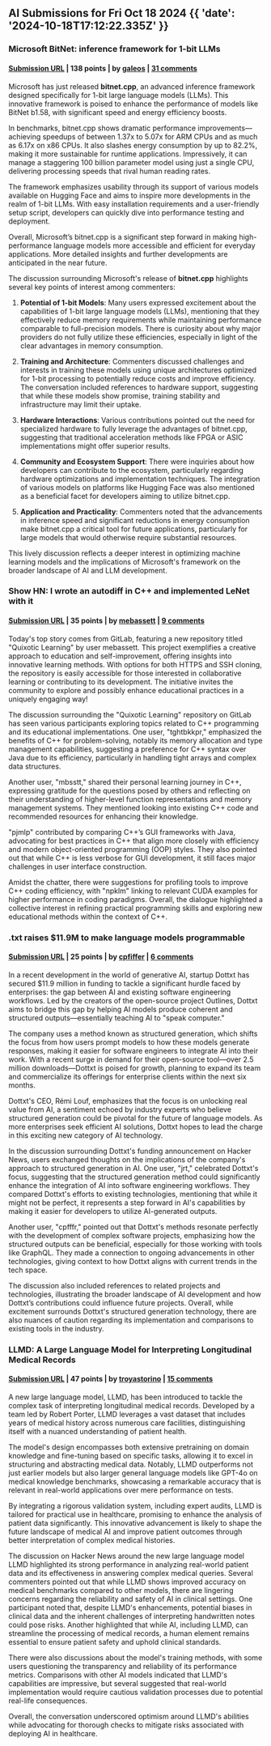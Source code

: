 ## AI Submissions for Fri Oct 18 2024 {{ 'date': '2024-10-18T17:12:22.335Z' }}

### Microsoft BitNet: inference framework for 1-bit LLMs

#### [Submission URL](https://github.com/microsoft/BitNet) | 138 points | by [galeos](https://news.ycombinator.com/user?id=galeos) | [31 comments](https://news.ycombinator.com/item?id=41877609)

Microsoft has just released **bitnet.cpp**, an advanced inference framework designed specifically for 1-bit large language models (LLMs). This innovative framework is poised to enhance the performance of models like BitNet b1.58, with significant speed and energy efficiency boosts.

In benchmarks, bitnet.cpp shows dramatic performance improvements—achieving speedups of between 1.37x to 5.07x for ARM CPUs and as much as 6.17x on x86 CPUs. It also slashes energy consumption by up to 82.2%, making it more sustainable for runtime applications. Impressively, it can manage a staggering 100 billion parameter model using just a single CPU, delivering processing speeds that rival human reading rates.

The framework emphasizes usability through its support of various models available on Hugging Face and aims to inspire more developments in the realm of 1-bit LLMs. With easy installation requirements and a user-friendly setup script, developers can quickly dive into performance testing and deployment.

Overall, Microsoft’s bitnet.cpp is a significant step forward in making high-performance language models more accessible and efficient for everyday applications. More detailed insights and further developments are anticipated in the near future.

The discussion surrounding Microsoft's release of **bitnet.cpp** highlights several key points of interest among commenters:

1. **Potential of 1-bit Models**: Many users expressed excitement about the capabilities of 1-bit large language models (LLMs), mentioning that they effectively reduce memory requirements while maintaining performance comparable to full-precision models. There is curiosity about why major providers do not fully utilize these efficiencies, especially in light of the clear advantages in memory consumption.

2. **Training and Architecture**: Commenters discussed challenges and interests in training these models using unique architectures optimized for 1-bit processing to potentially reduce costs and improve efficiency. The conversation included references to hardware support, suggesting that while these models show promise, training stability and infrastructure may limit their uptake.

3. **Hardware Interactions**: Various contributions pointed out the need for specialized hardware to fully leverage the advantages of bitnet.cpp, suggesting that traditional acceleration methods like FPGA or ASIC implementations might offer superior results.

4. **Community and Ecosystem Support**: There were inquiries about how developers can contribute to the ecosystem, particularly regarding hardware optimizations and implementation techniques. The integration of various models on platforms like Hugging Face was also mentioned as a beneficial facet for developers aiming to utilize bitnet.cpp.

5. **Application and Practicality**: Commenters noted that the advancements in inference speed and significant reductions in energy consumption make bitnet.cpp a critical tool for future applications, particularly for large models that would otherwise require substantial resources.

This lively discussion reflects a deeper interest in optimizing machine learning models and the implications of Microsoft's framework on the broader landscape of AI and LLM development.

### Show HN: I wrote an autodiff in C++ and implemented LeNet with it

#### [Submission URL](https://gitlab.com/mebassett/quixotic-learning/-/tree/master) | 35 points | by [mebassett](https://news.ycombinator.com/user?id=mebassett) | [9 comments](https://news.ycombinator.com/item?id=41875358)

Today's top story comes from GitLab, featuring a new repository titled "Quixotic Learning" by user mebassett. This project exemplifies a creative approach to education and self-improvement, offering insights into innovative learning methods. With options for both HTTPS and SSH cloning, the repository is easily accessible for those interested in collaborative learning or contributing to its development. The initiative invites the community to explore and possibly enhance educational practices in a uniquely engaging way!

The discussion surrounding the "Quixotic Learning" repository on GitLab has seen various participants exploring topics related to C++ programming and its educational implementations. One user, "tghtbkkpr," emphasized the benefits of C++ for problem-solving, notably its memory allocation and type management capabilities, suggesting a preference for C++ syntax over Java due to its efficiency, particularly in handling tight arrays and complex data structures.

Another user, "mbsstt," shared their personal learning journey in C++, expressing gratitude for the questions posed by others and reflecting on their understanding of higher-level function representations and memory management systems. They mentioned looking into existing C++ code and recommended resources for enhancing their knowledge.

"pjmlp" contributed by comparing C++’s GUI frameworks with Java, advocating for best practices in C++ that align more closely with efficiency and modern object-oriented programming (OOP) styles. They also pointed out that while C++ is less verbose for GUI development, it still faces major challenges in user interface construction.

Amidst the chatter, there were suggestions for profiling tools to improve C++ coding efficiency, with "npklm" linking to relevant CUDA examples for higher performance in coding paradigms. Overall, the dialogue highlighted a collective interest in refining practical programming skills and exploring new educational methods within the context of C++.

### .txt raises $11.9M to make language models programmable

#### [Submission URL](https://techcrunch.com/2024/10/17/with-11-9-million-in-funding-dottxt-tells-ai-models-how-to-answer/) | 25 points | by [cpfiffer](https://news.ycombinator.com/user?id=cpfiffer) | [6 comments](https://news.ycombinator.com/item?id=41883401)

In a recent development in the world of generative AI, startup Dottxt has secured $11.9 million in funding to tackle a significant hurdle faced by enterprises: the gap between AI and existing software engineering workflows. Led by the creators of the open-source project Outlines, Dottxt aims to bridge this gap by helping AI models produce coherent and structured outputs—essentially teaching AI to "speak computer."

The company uses a method known as structured generation, which shifts the focus from how users prompt models to how these models generate responses, making it easier for software engineers to integrate AI into their work. With a recent surge in demand for their open-source tool—over 2.5 million downloads—Dottxt is poised for growth, planning to expand its team and commercialize its offerings for enterprise clients within the next six months.

Dottxt's CEO, Rémi Louf, emphasizes that the focus is on unlocking real value from AI, a sentiment echoed by industry experts who believe structured generation could be pivotal for the future of language models. As more enterprises seek efficient AI solutions, Dottxt hopes to lead the charge in this exciting new category of AI technology.

In the discussion surrounding Dottxt's funding announcement on Hacker News, users exchanged thoughts on the implications of the company's approach to structured generation in AI. One user, "jrt," celebrated Dottxt's focus, suggesting that the structured generation method could significantly enhance the integration of AI into software engineering workflows. They compared Dottxt's efforts to existing technologies, mentioning that while it might not be perfect, it represents a step forward in AI's capabilities by making it easier for developers to utilize AI-generated outputs.

Another user, "cpfffr," pointed out that Dottxt's methods resonate perfectly with the development of complex software projects, emphasizing how the structured outputs can be beneficial, especially for those working with tools like GraphQL. They made a connection to ongoing advancements in other technologies, giving context to how Dottxt aligns with current trends in the tech space.

The discussion also included references to related projects and technologies, illustrating the broader landscape of AI development and how Dottxt’s contributions could influence future projects. Overall, while excitement surrounds Dottxt's structured generation technology, there are also nuances of caution regarding its implementation and comparisons to existing tools in the industry.

### LLMD: A Large Language Model for Interpreting Longitudinal Medical Records

#### [Submission URL](https://arxiv.org/abs/2410.12860) | 47 points | by [troyastorino](https://news.ycombinator.com/user?id=troyastorino) | [15 comments](https://news.ycombinator.com/item?id=41878959)

A new large language model, LLMD, has been introduced to tackle the complex task of interpreting longitudinal medical records. Developed by a team led by Robert Porter, LLMD leverages a vast dataset that includes years of medical history across numerous care facilities, distinguishing itself with a nuanced understanding of patient health. 

The model's design encompasses both extensive pretraining on domain knowledge and fine-tuning based on specific tasks, allowing it to excel in structuring and abstracting medical data. Notably, LLMD outperforms not just earlier models but also larger general language models like GPT-4o on medical knowledge benchmarks, showcasing a remarkable accuracy that is relevant in real-world applications over mere performance on tests. 

By integrating a rigorous validation system, including expert audits, LLMD is tailored for practical use in healthcare, promising to enhance the analysis of patient data significantly. This innovative advancement is likely to shape the future landscape of medical AI and improve patient outcomes through better interpretation of complex medical histories.

The discussion on Hacker News around the new large language model LLMD highlighted its strong performance in analyzing real-world patient data and its effectiveness in answering complex medical queries. Several commenters pointed out that while LLMD shows improved accuracy on medical benchmarks compared to other models, there are lingering concerns regarding the reliability and safety of AI in clinical settings. One participant noted that, despite LLMD's enhancements, potential biases in clinical data and the inherent challenges of interpreting handwritten notes could pose risks. Another highlighted that while AI, including LLMD, can streamline the processing of medical records, a human element remains essential to ensure patient safety and uphold clinical standards. 

There were also discussions about the model's training methods, with some users questioning the transparency and reliability of its performance metrics. Comparisons with other AI models indicated that LLMD's capabilities are impressive, but several suggested that real-world implementation would require cautious validation processes due to potential real-life consequences. 

Overall, the conversation underscored optimism around LLMD's abilities while advocating for thorough checks to mitigate risks associated with deploying AI in healthcare.

